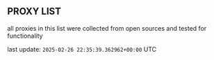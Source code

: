 ## PROXY LIST

all proxies in this list were collected from open sources and tested for functionality

last update: `2025-02-26 22:35:39.362962+00:00` UTC